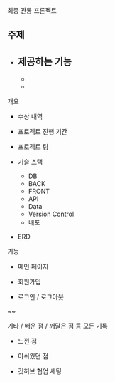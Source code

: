 최종 관통 프론젝트

주제
- 
- 제공하는 기능
    - 
    - 
    -

개요
- 수상 내역

- 프로젝트 진행 기간

- 프로젝트 팀

- 기술 스택
    - DB
    - BACK
    - FRONT
    - API
    - Data
    - Version Control
    - 배포

- ERD

기능
- 메인 페이지

- 회원가입

- 로그인 / 로그아웃

~~

기타 / 배운 점 / 깨달은 점 등 모든 기록
- 느낀 점

- 아쉬웠던 점

- 깃허브 협업 세팅

~~~